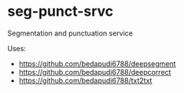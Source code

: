 # seg-punct-srvc
Segmentation and punctuation service

Uses:
+ https://github.com/bedapudi6788/deepsegment
+ https://github.com/bedapudi6788/deepcorrect
+ https://github.com/bedapudi6788/txt2txt
